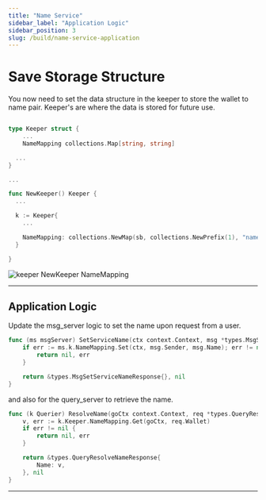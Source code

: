 ```yaml
---
title: "Name Service"
sidebar_label: "Application Logic"
sidebar_position: 3
slug: /build/name-service-application
---
```


# Save Storage Structure

You now need to set the data structure in the keeper to store the wallet to name pair. Keeper's are where the data is stored for future use.

```go title="x/nameservice/keeper/keeper.go"

type Keeper struct {
	...
	NameMapping collections.Map[string, string]

  ...
}

...

func NewKeeper() Keeper {
  ...

  k := Keeper{
    ...

    NameMapping: collections.NewMap(sb, collections.NewPrefix(1), "name_mapping", collections.StringKey, collections.StringValue),
  }

}
```

![keeper NewKeeper NameMapping](https://github.com/rollchains/spawn/assets/31943163/47ed4a41-4df2-4a5d-9ac5-bfb23aeefd94)

---

## Application Logic

Update the msg_server logic to set the name upon request from a user.

```go title="x/nameservice/keeper/msg_server.go"
func (ms msgServer) SetServiceName(ctx context.Context, msg *types.MsgSetServiceName) (*types.MsgSetServiceNameResponse, error) {
	if err := ms.k.NameMapping.Set(ctx, msg.Sender, msg.Name); err != nil {
		return nil, err
	}

	return &types.MsgSetServiceNameResponse{}, nil
}
```

and also for the query_server to retrieve the name.

```go title="x/nameservice/keeper/query_server.go"
func (k Querier) ResolveName(goCtx context.Context, req *types.QueryResolveNameRequest) (*types.QueryResolveNameResponse, error) {
	v, err := k.Keeper.NameMapping.Get(goCtx, req.Wallet)
	if err != nil {
		return nil, err
	}

	return &types.QueryResolveNameResponse{
		Name: v,
	}, nil
}
```

---
